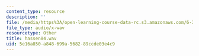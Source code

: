 ```yaml
---
content_type: resource
description: ''
file: /media/https%3A/open-learning-course-data-rc.s3.amazonaws.com/6-341-discrete-time-signal-processing-fall-2005/5e16a850a848699a568289ccde03e4c9_hassen84.wav
file_type: audio/x-wav
resourcetype: Other
title: hassen84.wav
uid: 5e16a850-a848-699a-5682-89ccde03e4c9
---
```

